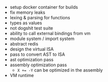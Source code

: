 - setup docker container for builds
- fix memory leaks
- lexing & parsing for functions
- types as values
- not dogshit test suite
- ability to call external bindings from vm
- module system / import system
- abstract redis
- design the virtual ISA
- pass to convert AST to ISA
- ast optimization pass
- assembly optimization pass
  - `X += -Y` can be optimized in the assembly
- VM runtime
